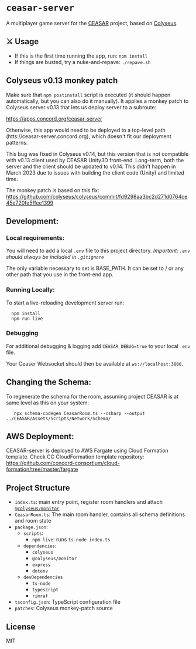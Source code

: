 # `ceasar-server`

A multiplayer game server for the [CEASAR](https://github.com/concord-consortium/CEASAR) project, based on [Colyseus](https://colyseus.io).

## :crossed_swords: Usage
* If this is the first time running the app, run: `npm install`
* If things are busted, try a nuke-and-repave: `./repave.sh`

## Colyseus v0.13 monkey patch

Make sure that `npm postinstall` script is executed (it should happen automatically, but you can also do it manually).
It applies a monkey patch to Colyseus server v0.13 that lets us deploy server to a subroute:

https://apps.concord.org/ceasar-server

Otherwise, this app would need to be deployed to a top-level path (htts://ceasar-server.concord.org), which doesn't
fit our deployment patterns.

This bug was fixed in Colyseus v0.14, but this version that is not compatible with v0.13 client used by CEASAR Unity3D
front-end. Long-term, both the server and the client should be updated to v0.14. This didn't happen in March 2023 due to
issues with building the client code (Unity) and limited time.

The monkey patch is based on this fix:
https://github.com/colyseus/colyseus/commit/fd9298aa3bc2d271d0764ce45e720fe5ffee1399

## Development:

### Local requirements:
You will need to add a local `.env` file to this project directory.
*Important: `.env` should always be included in `.gitignore`*

The only variable necessary to set is BASE_PATH. It can be set to / or any other path that you use in the front-end app.

### Running Locally:

To start a live-reloading development server run:
```
  npm install
  npm run live
```

### Debugging

For additional debugging & logging add `CEASAR_DEBUG=true` to your local `.env` file.

Your Ceaser Websocket should then be available at `ws://localhost:3000`.

## Changing the Schema:

To regenerate the schema for the room, assuming project CEASAR is at same level as this on your system:

```
   npx schema-codegen CeasarRoom.ts --csharp --output ../CEASAR/Assets/Scripts/Network/Schema/
```

## AWS Deployment:
CEASAR-server is deployed to AWS Fargate using Cloud Formation template. Check CC CloudFormation template repository:
https://github.com/concord-consortium/cloud-formation/tree/master/fargate

## Project Structure

- `index.ts`: main entry point, register room handlers and attach [`@colyseus/monitor`](https://github.com/colyseus/colyseus-monitor)
- `CeasarRoom.ts`: The main room handler, contains all schema definitions and room state
- `package.json`:
    - `scripts`:
        - `npm live`: runs `ts-node index.ts`
    - `dependencies`:
        - `colyseus`
        - `@colyseus/monitor`
        - `express`
        - `dotenv`
    - `devDependencies`
        - `ts-node`
        - `typescript`
        - `rimraf`
- `tsconfig.json`: TypeScript configuration file
- `patches`: Colyseus monkey-patch source

## License

MIT
